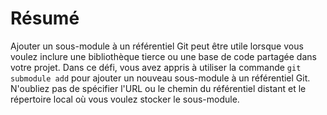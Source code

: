 # Résumé

Ajouter un sous-module à un référentiel Git peut être utile lorsque vous voulez inclure une bibliothèque tierce ou une base de code partagée dans votre projet. Dans ce défi, vous avez appris à utiliser la commande `git submodule add` pour ajouter un nouveau sous-module à un référentiel Git. N'oubliez pas de spécifier l'URL ou le chemin du référentiel distant et le répertoire local où vous voulez stocker le sous-module.

